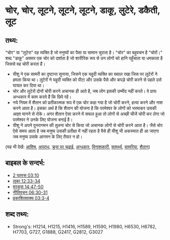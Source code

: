 # चोर, चोर, लूटने, लूटने, लूटने, डाकू, लुटेरे, डकैती, लूट #

## तथ्य: ##

“चोर” या “लुटेरा” वह व्यक्ति है जो मनुष्यों का पैसा या सामान चुराता है। "चोर" का बहुवचन है "चोरों।" शब्द "डाकू" अक्सर एक चोर को दर्शाता है जो शारीरिक रूप से उन लोगों को हानि पहुँचाता या धमकाता है जिससे वह चोरी करता हैं।

* यीशु ने एक सामरी का दृष्टान्त सुनाया, जिसने एक यहूदी व्यक्ति का ख्याल रखा जिस पर लुटेरों ने हमला किया था। लुटेरों ने यहूदी व्यक्ति को पीटा और उसके पैसे और कपड़े चोरी करने से पहले उसे घायल कर दिया था।
* चोर और लुटेरों दोनों चोरी करने अचानक ही आते है, जब लोग इसकी उम्मीद नहीं करते। वे प्रायः अन्धकार में काम करते हैं कि छिपे रहें।
* नये नियम में शैतान को प्रतीकात्मक रूप में एक चोर कहा गया है जो चोरी करने, हत्या करने और नाश करने आता है। इसका अर्थ है कि शैतान की योजना है कि परमेश्वर के लोगों को भरमाकर उसकी आज्ञा मानने से रोके। अगर शैतान ऐसा करने में सफल हुआ तो लोगों से अच्छी चीजें चोरी कर लेगा जो परमेश्वर ने उनके लिए योजना बनाई है।
* यीशु ने अपने पुनरागमन की तुलना चोर से किया जो अचानक लोगों से चोरी करने आता है। जैसे चोर ऐसे समय आता है जब मनुष्य उसकी प्रतीक्षा में नहीं रहता है वैसे ही यीशु भी अकस्मात ही आ जाएगा जब मनुष्य उसके आगमन के लिए तैयार न हो।

(यह भी देखें: [आशिष](../kt/bless.md), [अपराध](../other/criminal.md), [क्रूस पर चढ़ाई](../kt/crucify.md), [अन्धकार](../other/darkness.md), [विनाशकारी](../other/destroyer.md), [सामर्थ्य](../kt/power.md), [सामरिया](../names/samaria.md), [शैतान](../kt/satan.md))

## बाइबल के सन्दर्भ: ##

* [2 पतरस 03:10](rc://hi/tn/help/2pe/03/10)
* [लूका 12:33-34](rc://hi/tn/help/luk/12/33)
* [मरकुस 14:47-50](rc://hi/tn/help/mrk/14/47)
* [नीतिवचन 06:30-31](rc://hi/tn/help/pro/06/30)
* [प्रकाशितवाक्य  03:3-4](rc://hi/tn/help/rev/03/03)

## शब्द तथ्य: ##

* Strong's: H1214, H1215, H1416, H1589, H1590, H1980, H6530, H6782, H7703, G727, G1888, G2417, G2812, G3027
